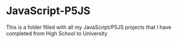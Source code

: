# JavaScript-P5JS
This is a folder filled with all my JavaScript/P5JS projects that I have completed from High School to University
